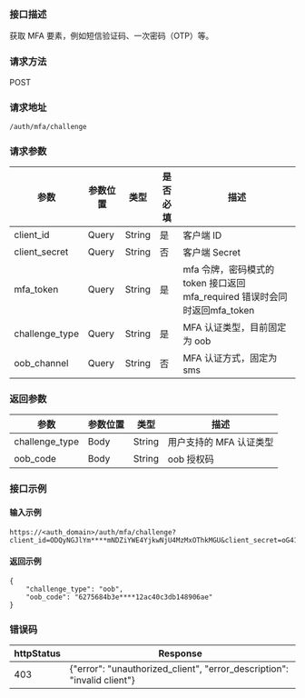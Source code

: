 ### 接口描述
获取 MFA 要素，例如短信验证码、一次密码（OTP）等。

### 请求方法
POST
### 请求地址
```
/auth/mfa/challenge
```

### 请求参数
| 参数           | 参数位置 | 类型   | 是否必填 | 描述                                                         |
| -------------- | -------- | ------ | -------- | ------------------------------------------------------------ |
| client_id      | Query    | String | 是       | 客户端 ID                                                    |
| client_secret  | Query    | String | 否       | 客户端 Secret                                                |
| mfa_token      | Query    | String | 是       | mfa 令牌，密码模式的 token 接口返回mfa_required 错误时会同时返回mfa_token |
| challenge_type | Query    | String | 是       | MFA 认证类型，目前固定为 oob                                 |
| oob_channel    | Query    | String | 否       | MFA 认证方式，固定为 sms                                     |

### 返回参数
| 参数           | 参数位置 | 类型   | 描述                    |
| -------------- | -------- | ------ | ---------------------- |
| challenge_type | Body     | String |  用户支持的 MFA 认证类型 |
| oob_code       | Body     | String |  oob 授权码              |

### 接口示例
#### 输入示例
```
https://<auth_domain>/auth/mfa/challenge?client_id=ODQyNGJlYm****mNDZiYWE4YjkwNjU4MzMxOThkMGU&client_secret=oG412Uk6EdbfXtgU****WUdJht1j%2bq&mfa_token=7138d426f2fb5****e152a4710720b39&challenge_type=oob&oob_channel=sms
```
#### 返回示例
```
{
    "challenge_type": "oob",
    "oob_code": "6275684b3e****12ac40c3db148906ae"
}
```

### 错误码
| httpStatus | Response                                                     |
| ---------- | ------------------------------------------------------------ |
| 403        | {"error":  "unauthorized_client", "error_description": "invalid  client"} |





